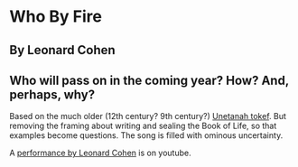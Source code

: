 # Who By Fire
## By Leonard Cohen
## Who will pass on in the coming year?  How?  And, perhaps, why?

Based on the much older (12th century? 9th century?) [Unetanah tokef](https://www.myjewishlearning.com/article/unetanah-tokef/).  But removing the framing about writing and sealing the Book of Life, so that examples become questions.  The song is filled with ominous uncertainty.

A [performance by Leonard Cohen](https://www.youtube.com/watch?v=251Blni2AE4) is on youtube.